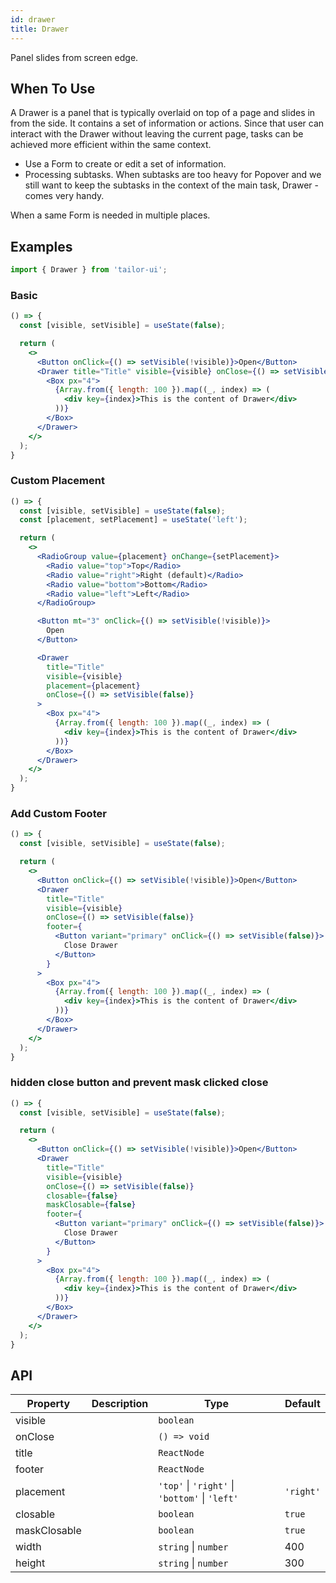 ```yaml
---
id: drawer
title: Drawer
---
```


Panel slides from screen edge.

## When To Use

A Drawer is a panel that is typically overlaid on top of a page and slides in from the side. It contains a set of information or actions. Since that user can interact with the Drawer without leaving the current page, tasks can be achieved more efficient within the same context.

- Use a Form to create or edit a set of information.
- Processing subtasks. When subtasks are too heavy for Popover and we still want to keep the subtasks in the context of the main task, Drawer - comes very handy.

When a same Form is needed in multiple places.

## Examples

```js
import { Drawer } from 'tailor-ui';
```

### Basic

```jsx live
() => {
  const [visible, setVisible] = useState(false);

  return (
    <>
      <Button onClick={() => setVisible(!visible)}>Open</Button>
      <Drawer title="Title" visible={visible} onClose={() => setVisible(false)}>
        <Box px="4">
          {Array.from({ length: 100 }).map((_, index) => (
            <div key={index}>This is the content of Drawer</div>
          ))}
        </Box>
      </Drawer>
    </>
  );
}
```

### Custom Placement

```jsx live
() => {
  const [visible, setVisible] = useState(false);
  const [placement, setPlacement] = useState('left');

  return (
    <>
      <RadioGroup value={placement} onChange={setPlacement}>
        <Radio value="top">Top</Radio>
        <Radio value="right">Right (default)</Radio>
        <Radio value="bottom">Bottom</Radio>
        <Radio value="left">Left</Radio>
      </RadioGroup>

      <Button mt="3" onClick={() => setVisible(!visible)}>
        Open
      </Button>

      <Drawer
        title="Title"
        visible={visible}
        placement={placement}
        onClose={() => setVisible(false)}
      >
        <Box px="4">
          {Array.from({ length: 100 }).map((_, index) => (
            <div key={index}>This is the content of Drawer</div>
          ))}
        </Box>
      </Drawer>
    </>
  );
}
```

### Add Custom Footer

```jsx live
() => {
  const [visible, setVisible] = useState(false);

  return (
    <>
      <Button onClick={() => setVisible(!visible)}>Open</Button>
      <Drawer
        title="Title"
        visible={visible}
        onClose={() => setVisible(false)}
        footer={
          <Button variant="primary" onClick={() => setVisible(false)}>
            Close Drawer
          </Button>
        }
      >
        <Box px="4">
          {Array.from({ length: 100 }).map((_, index) => (
            <div key={index}>This is the content of Drawer</div>
          ))}
        </Box>
      </Drawer>
    </>
  );
}
```

### hidden close button and prevent mask clicked close

```jsx live
() => {
  const [visible, setVisible] = useState(false);

  return (
    <>
      <Button onClick={() => setVisible(!visible)}>Open</Button>
      <Drawer
        title="Title"
        visible={visible}
        onClose={() => setVisible(false)}
        closable={false}
        maskClosable={false}
        footer={
          <Button variant="primary" onClick={() => setVisible(false)}>
            Close Drawer
          </Button>
        }
      >
        <Box px="4">
          {Array.from({ length: 100 }).map((_, index) => (
            <div key={index}>This is the content of Drawer</div>
          ))}
        </Box>
      </Drawer>
    </>
  );
}
```

## API

| Property     | Description | Type                                           | Default   |
| ------------ | ----------- | ---------------------------------------------- | --------- |
| visible      |             | `boolean`                                      |           |
| onClose      |             | `() => void`                                   |           |
| title        |             | `ReactNode`                                    |           |
| footer       |             | `ReactNode`                                    |           |
| placement    |             | `'top'` \| `'right'` \| `'bottom'` \| `'left'` | `'right'` |
| closable     |             | `boolean`                                      | `true`    |
| maskClosable |             | `boolean`                                      | `true`    |
| width        |             | `string` \| `number`                           | 400       |
| height       |             | `string` \| `number`                           | 300       |
